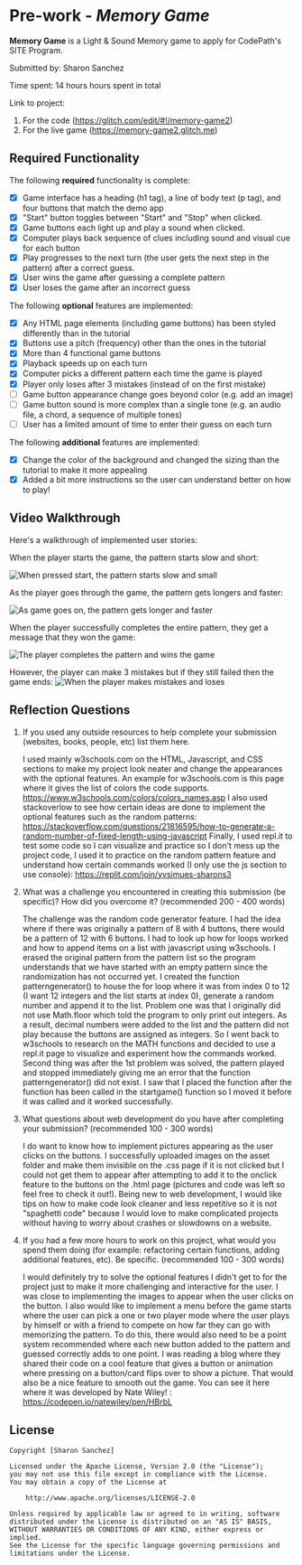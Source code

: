 # Pre-work - _Memory Game_

**Memory Game** is a Light & Sound Memory game to apply for CodePath's SITE Program.

Submitted by: Sharon Sanchez

Time spent: 14 hours hours spent in total

Link to project: 
1. For the code (https://glitch.com/edit/#!/memory-game2)
2. For the live game (https://memory-game2.glitch.me) 

## Required Functionality

The following **required** functionality is complete:

- [x] Game interface has a heading (h1 tag), a line of body text (p tag), and four buttons that match the demo app
- [x] "Start" button toggles between "Start" and "Stop" when clicked.
- [x] Game buttons each light up and play a sound when clicked.
- [x] Computer plays back sequence of clues including sound and visual cue for each button
- [x] Play progresses to the next turn (the user gets the next step in the pattern) after a correct guess.
- [x] User wins the game after guessing a complete pattern
- [x] User loses the game after an incorrect guess

The following **optional** features are implemented:

- [x] Any HTML page elements (including game buttons) has been styled differently than in the tutorial
- [x] Buttons use a pitch (frequency) other than the ones in the tutorial
- [x] More than 4 functional game buttons
- [x] Playback speeds up on each turn
- [x] Computer picks a different pattern each time the game is played
- [x] Player only loses after 3 mistakes (instead of on the first mistake)
- [ ] Game button appearance change goes beyond color (e.g. add an image)
- [ ] Game button sound is more complex than a single tone (e.g. an audio file, a chord, a sequence of multiple tones)
- [ ] User has a limited amount of time to enter their guess on each turn

The following **additional** features are implemented:

- [x] Change the color of the background and changed the sizing than the tutorial to make it more appealing
- [x] Added a bit more instructions so the user can understand better on how to play!

## Video Walkthrough

Here's a walkthrough of implemented user stories:

When the player starts the game, the pattern starts slow and short:

![When pressed start, the pattern starts slow and small](https://media.giphy.com/media/zo1svxDJoShf6lbDv9/giphy.gif)

As the player goes through the game, the pattern gets longers and faster:

![As game goes on, the pattern gets longer and faster](https://media.giphy.com/media/4eiCrTKO9yxi8r8qV3/giphy.gif)

When the player successfully completes the entire pattern, they get a message that they won the game:

![The player completes the pattern and wins the game](https://media.giphy.com/media/XNSWweKt23BnkBOz8Z/giphy.gif)

However, the player can make 3 mistakes but if they still failed then the game ends:
![When the player makes mistakes and loses](http://g.recordit.co/LopKafxBXQ.gif)


## Reflection Questions

1. If you used any outside resources to help complete your submission (websites, books, people, etc) list them here.
   
   I used mainly w3schools.com on the HTML, Javascript, and CSS sections to make my project look neater and change the appearances
   with the optional features. An example for w3schools.com is this page where it gives the list of colors the code supports. 
   https://www.w3schools.com/colors/colors_names.asp
   I also used stackoverlow to see how certain ideas are done to implement the optional features such as the random patterns:
   https://stackoverflow.com/questions/21816595/how-to-generate-a-random-number-of-fixed-length-using-javascript
   Finally, I used repl.it to test some code so I can visualize and practice so I don't mess up the project code, I used it to 
   practice on the random pattern feature and understand how certain commands worked (I only use the js section to use console):
   https://replit.com/join/yvsimues-sharons3

2. What was a challenge you encountered in creating this submission (be specific)? How did you overcome it? (recommended 200 - 400 words)
   
   The challenge was the random code generator feature. I had the idea where if there was originally a pattern of 8 with 4 buttons, there would be a pattern of 12
   with 6 buttons. I had to look up how for loops worked and how to append items on a list with javascript using w3schools. I erased the original pattern from the pattern list so the program understands 
   that we have started with an empty pattern since the randomization has not occurred yet. I created the function patterngenerator() to house the for loop where it was from index 0 to 12 (I want 12 integers and the list starts at index 0), 
   generate a random number and append it to the list. Problem one was that I originally did not use Math.floor which told the program to only print out integers. As a result, decimal numbers were added to the list and the pattern did not play 
   because the buttons are assigned as integers. So I went back to w3schools to research on the MATH functions and decided to use a repl.it page to visualize and experiment how the commands worked. 
   Second thing was after the 1st problem was solved, the pattern played and stopped immediately giving me an error that the function patterngenerator() did not exist. I saw that I placed the function after the function
   has been called in the startgame() function so I moved it before it was called and it worked successfully. 
   
3. What questions about web development do you have after completing your submission? (recommended 100 - 300 words)

   I do want to know how to implement pictures appearing as the user clicks on the buttons. I successfully uploaded images on the asset folder and make them invisible on the .css page
   if it is not clicked but I could not get them to appear after attempting to add it to the onclick feature to the buttons on the .html page (pictures and code was left so feel free to check it out!).
    Being new to web development, I would like tips on how to make code look cleaner and less repetitive so it is not "spaghetti code" because I would love to make complicated projects without having to worry about crashes or slowdowns on a website. 

4. If you had a few more hours to work on this project, what would you spend them doing (for example: refactoring certain functions, adding additional features, etc). Be specific. (recommended 100 - 300 words)
   
   I would definitely try to solve the optional features I didn't get to for the project just to make it more challenging and interactive for the user. I was
   close to implementing the images to appear when the user clicks on the button. I also would like to implement a menu before the game starts where the user can pick a 
   one or two player mode where the user plays by himself or with a friend to compete on how far they can go with memorizing the pattern. To do this, there would also need to 
   be a point system  recommended where each new button added to the pattern and guessed correctly adds to one point. I was reading a blog where they shared their code on a cool feature that gives
   a button or animation where pressing on a button/card flips over to show a picture. That would also be a nice feature to smooth out the game. You can see it here where it was developed by Nate Wiley! : https://codepen.io/natewiley/pen/HBrbL
    

## License

    Copyright [Sharon Sanchez]

    Licensed under the Apache License, Version 2.0 (the "License");
    you may not use this file except in compliance with the License.
    You may obtain a copy of the License at

        http://www.apache.org/licenses/LICENSE-2.0

    Unless required by applicable law or agreed to in writing, software
    distributed under the License is distributed on an "AS IS" BASIS,
    WITHOUT WARRANTIES OR CONDITIONS OF ANY KIND, either express or implied.
    See the License for the specific language governing permissions and
    limitations under the License.
